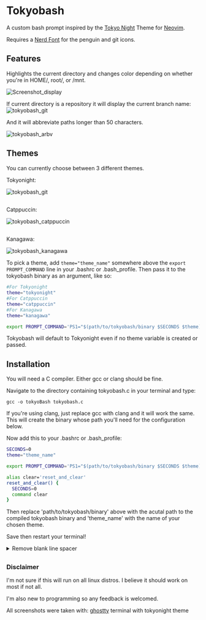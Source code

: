 # Tokyobash
A custom bash prompt inspired by the [Tokyo Night](https://www.github.com/folke/tokyonight.nvim) Theme for [Neovim](http://www.neovim.io).

Requires a [Nerd Font](https://www.nerdfonts.com) for the penguin and git icons.
## Features
Highlights the current directory and changes color depending on whether you're in HOME/, root/, or /mnt.

![Screenshot_display](https://github.com/user-attachments/assets/f331bb4d-6a9d-4378-aa94-0f26bb2aed78)

If current directory is a repository it will display the current branch name:
![tokyobash_git](https://github.com/user-attachments/assets/dd4d42ff-7daa-435f-8b42-457fc9c774a7)

And it will abbreviate paths longer than 50 characters.

![tokyobash_arbv](https://github.com/user-attachments/assets/f8e4d0a6-7ce0-46f4-946d-c786fd0d6933)

## Themes

You can currently choose between 3 different themes.

  Tokyonight:
  
  ![tokyobash_git](https://github.com/user-attachments/assets/339a549e-4c68-42ab-95f7-a5660e3ed322)
##

  Catppuccin:

  ![tokyobash_catppuccin](https://github.com/user-attachments/assets/f1619806-32bf-4364-936f-a3263b7dc8a2)
##

  Kanagawa:
  
  ![tokyobash_kanagawa](https://github.com/user-attachments/assets/9d026d34-54cc-4cbe-9be5-5ffc61cc9055)



To pick a theme, add `theme="theme_name"` somewhere above the `export PROMPT_COMMAND` line in your .bashrc or .bash_profile. Then pass it to the tokyobash binary as an argument, like so:
```bash
#For Tokyonight
theme="tokyonight"
#For Catppuccin
theme="catppuccin"
#For Kanagawa
theme="kanagawa"

export PROMPT_COMMAND='PS1="$(path/to/tokyobash/binary $SECONDS $theme)"'
```
Tokyobash will default to Tokyonight even if no theme variable is created or passed. 


## Installation
You will need a C compiler. Either gcc or clang should be fine.

Navigate to the directory containing tokyobash.c in your terminal and type:
```
gcc -o tokyoBash tokyobash.c
```

If you're using clang, just replace gcc with clang and it will work the same.
This will create the binary whose path you'll need for the configuration below.

Now add this to your .bashrc or .bash_profile:

```bash
SECONDS=0
theme="theme_name"

export PROMPT_COMMAND='PS1="$(path/to/tokyobash/binary $SECONDS $theme)"'

alias clear='reset_and_clear'
reset_and_clear() {
  SECONDS=0
  command clear
}
```
Then replace 'path/to/tokyobash/binary' above with the acutal path to the compiled tokyobash binary and 'theme_name' with the name of your chosen theme.

Save then restart your terminal!
<details>
<summary>Remove blank line spacer</summary>
  
If you don't want the blank line spacer, you can remove SECONDS and the alias for clear from your .bashrc or .bash_profile file. It should work the same, just without the spacing.

SECONDS is only used for aesthetic reasons. I like the look of a blank line between each prompt. But, it has to be printed before the other printfs are called. If not, it will cause the input field to be below where intended. But printing it first leaves the issues of a blank line at the top upon opening, and the same when `clear` is used.

  In bash, SECONDS just adds 1 to itself every second the terminal is open. So we then know when the terminal has just opened, and we set up an alias to reset SECONDS when `clear` is called. Then we check if SECONDS is >1 to print the newline or not.

</details>

##

### Disclaimer
I'm not sure if this will run on all linux distros. I believe it should work on most if not all.

I'm also new to programming so any feedback is welcomed.


All screenshots were taken with: [ghostty](https://www.ghostty.org) terminal with tokyonight theme


